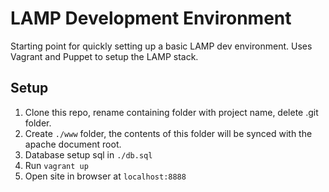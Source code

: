 # LAMP Development Environment

Starting point for quickly setting up a basic LAMP dev environment. Uses Vagrant and Puppet to setup the LAMP stack.

## Setup

1. Clone this repo, rename containing folder with project name, delete .git folder.
2. Create `./www` folder, the contents of this folder will be synced with the apache document root.
3. Database setup sql in `./db.sql`
4. Run `vagrant up`
5. Open site in browser at `localhost:8888`
